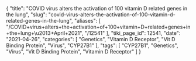 {
    "title": "COVID virus alters the activation of 100 vitamin D related genes in the lung",
    "slug": "covid-virus-alters-the-activation-of-100-vitamin-d-related-genes-in-the-lung",
    "aliases": [
        "/COVID+virus+alters+the+activation+of+100+vitamin+D+related+genes+in+the+lung+\u2013+April+2021",
        "/12541"
    ],
    "tiki_page_id": 12541,
    "date": "2021-04-26",
    "categories": [
        "Genetics",
        "Vitamin D Receptor",
        "Vit D Binding Protein",
        "Virus",
        "CYP27B1"
    ],
    "tags": [
        "CYP27B1",
        "Genetics",
        "Virus",
        "Vit D Binding Protein",
        "Vitamin D Receptor"
    ]
}
